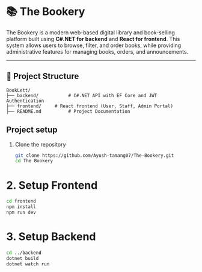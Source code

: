 # 📚 The Bookery

The Bookery is a modern web-based digital library and book-selling platform built using **C#.NET for backend** and **React for frontend**. This system allows users to browse, filter, and order books, while providing administrative features for managing books, orders, and announcements.



---

## 📁 Project Structure

```plaintext
BookLett/
├── backend/           # C#.NET API with EF Core and JWT Authentication
├── frontend/     # React frontend (User, Staff, Admin Portal)
├── README.md          # Project Documentation
```
## Project setup

1. Clone the repository
   ```bash
   git clone https://github.com/Ayush-tamang07/The-Bookery.git
   cd The Bookery


# 2. Setup Frontend
```bash
cd frontend
npm install
npm run dev
```

# 3. Setup Backend
```bash
cd ../backend
dotnet build
dotnet watch run
```

